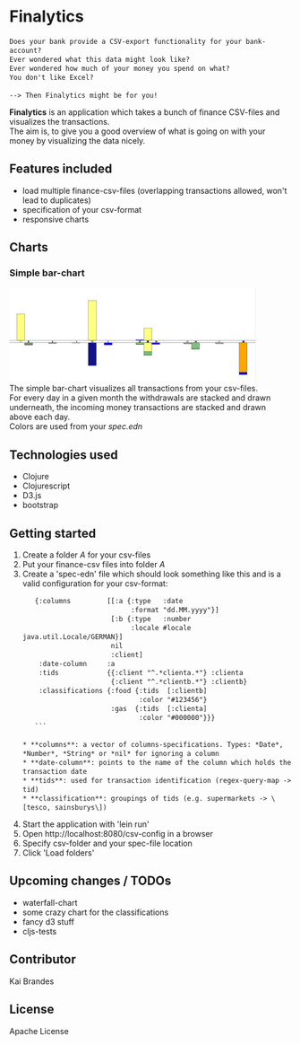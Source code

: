 # Finalytics

    Does your bank provide a CSV-export functionality for your bank-account?   
    Ever wondered what this data might look like?   
    Ever wondered how much of your money you spend on what?   
    You don't like Excel?   

    --> Then Finalytics might be for you!   

**Finalytics** is an application which takes a bunch of finance CSV-files and visualizes the transactions.   
The aim is, to give you a good overview of what is going on with your money by visualizing the data nicely.

## Features included

* load multiple finance-csv-files (overlapping transactions allowed, won't lead to duplicates)
* specification of your csv-format
* responsive charts

## Charts
### Simple bar-chart
![Simple bar-chart](doc/finalytics-barchart.png)   
The simple bar-chart visualizes all transactions from your csv-files.   
For every day in a given month the withdrawals are stacked and drawn   
underneath, the incoming money transactions are stacked and drawn  
above each day.   
Colors are used from your *spec.edn*

## Technologies used

* Clojure
* Clojurescript
* D3.js
* bootstrap


## Getting started
1. Create a folder *A* for your csv-files
2. Put your finance-csv files into folder *A*
3. Create a 'spec-edn' file which should look something like this and is a valid configuration for your csv-format:   
     ```edn
        {:columns         [[:a {:type   :date
                                :format "dd.MM.yyyy"}]
                           [:b {:type   :number
                                :locale #locale java.util.Locale/GERMAN}]
                           nil
                           :client]
         :date-column     :a
         :tids            {{:client "^.*clienta.*"} :clienta
                           {:client "^.*clientb.*"} :clientb}
         :classifications {:food {:tids  [:clientb]
                                  :color "#123456"}
                           :gas  {:tids  [:clienta]
                                  :color "#000000"}}}
        ```
        
    * **columns**: a vector of columns-specifications. Types: *Date*, *Number*, *String* or *nil* for ignoring a column
    * **date-column**: points to the name of the column which holds the transaction date
    * **tids**: used for transaction identification (regex-query-map -> tid)
    * **classification**: groupings of tids (e.g. supermarkets -> \[tesco, sainsburys\])
    
4. Start the application with 'lein run'
5. Open http://localhost:8080/csv-config in a browser
6. Specify csv-folder and your spec-file location
7. Click 'Load folders'

## Upcoming changes / TODOs
* waterfall-chart
* some crazy chart for the classifications
* fancy d3 stuff
* cljs-tests

## Contributor

Kai Brandes

## License
Apache License
